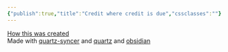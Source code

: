 ```yaml
---
{"publish":true,"title":"Credit where credit is due","cssclasses":""}
---
```


[How this was created](https://notes.nicolevanderhoeven.com/How+to+publish+Obsidian+notes+with+Quartz+on+GitHub+Pages)   
Made with [quartz-syncer](https://github.com/saberzero1/quartz-syncer) and [quartz](https://quartz.jzhao.xyz/) and [obsidian](https://obsidian.md/)